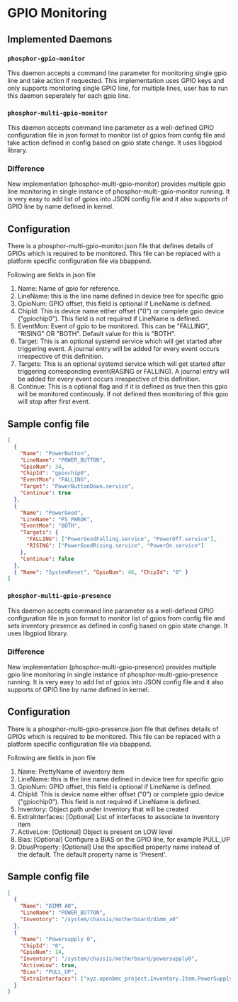 # GPIO Monitoring

## Implemented Daemons

### `phosphor-gpio-monitor`

This daemon accepts a command line parameter for monitoring single gpio line and
take action if requested. This implementation uses GPIO keys and only supports
monitoring single GPIO line, for multiple lines, user has to run this daemon
seperately for each gpio line.

### `phosphor-multi-gpio-monitor`

This daemon accepts command line parameter as a well-defined GPIO configuration
file in json format to monitor list of gpios from config file and take action
defined in config based on gpio state change. It uses libgpiod library.

### Difference

New implementation (phosphor-multi-gpio-monitor) provides multiple gpio line
monitoring in single instance of phosphor-multi-gpio-monitor running. It is very
easy to add list of gpios into JSON config file and it also supports of GPIO
line by name defined in kernel.

## Configuration

There is a phosphor-multi-gpio-monitor.json file that defines details of GPIOs
which is required to be monitored. This file can be replaced with a platform
specific configuration file via bbappend.

Following are fields in json file

1. Name: Name of gpio for reference.
2. LineName: this is the line name defined in device tree for specific gpio
3. GpioNum: GPIO offset, this field is optional if LineName is defined.
4. ChipId: This is device name either offset ("0") or complete gpio device
   ("gpiochip0"). This field is not required if LineName is defined.
5. EventMon: Event of gpio to be monitored. This can be "FALLING", "RISING" OR
   "BOTH". Default value for this is "BOTH".
6. Target: This is an optional systemd service which will get started after
   triggering event. A journal entry will be added for every event occurs
   irrespective of this definition.
7. Targets: This is an optional systemd service which will get started after
   triggering corresponding event(RASING or FALLING). A journal entry will be
   added for every event occurs irrespective of this definition.
8. Continue: This is a optional flag and if it is defined as true then this gpio
   will be monitored continously. If not defined then monitoring of this gpio
   will stop after first event.

## Sample config file

```json
[
  {
    "Name": "PowerButton",
    "LineName": "POWER_BUTTON",
    "GpioNum": 34,
    "ChipId": "gpiochip0",
    "EventMon": "FALLING",
    "Target": "PowerButtonDown.service",
    "Continue": true
  },
  {
    "Name": "PowerGood",
    "LineName": "PS_PWROK",
    "EventMon": "BOTH",
    "Targets": {
      "FALLING": ["PowerGoodFalling.service", "PowerOff.service"],
      "RISING": ["PowerGoodRising.service", "PowerOn.service"]
    },
    "Continue": false
  },
  { "Name": "SystemReset", "GpioNum": 46, "ChipId": "0" }
]
```

### `phosphor-multi-gpio-presence`

This daemon accepts command line parameter as a well-defined GPIO configuration
file in json format to monitor list of gpios from config file and sets inventory
presence as defined in config based on gpio state change. It uses libgpiod
library.

### Difference

New implementation (phosphor-multi-gpio-presence) provides multiple gpio line
monitoring in single instance of phosphor-multi-gpio-presence running. It is
very easy to add list of gpios into JSON config file and it also supports of
GPIO line by name defined in kernel.

## Configuration

There is a phosphor-multi-gpio-presence.json file that defines details of GPIOs
which is required to be monitored. This file can be replaced with a platform
specific configuration file via bbappend.

Following are fields in json file

1. Name: PrettyName of inventory item
2. LineName: this is the line name defined in device tree for specific gpio
3. GpioNum: GPIO offset, this field is optional if LineName is defined.
4. ChipId: This is device name either offset ("0") or complete gpio device
   ("gpiochip0"). This field is not required if LineName is defined.
5. Inventory: Object path under inventory that will be created
6. ExtraInterfaces: [Optional] List of interfaces to associate to inventory item
7. ActiveLow: [Optional] Object is present on LOW level
8. Bias: [Optional] Configure a BIAS on the GPIO line, for example PULL_UP
9. DbusProperty: [Optional] Use the specified property name instead of the default.
                 The default property name is 'Present'.

## Sample config file

```json
[
  {
    "Name": "DIMM A0",
    "LineName": "POWER_BUTTON",
    "Inventory": "/system/chassis/motherboard/dimm_a0"
  },
  {
    "Name": "Powersupply 0",
    "ChipId": "0",
    "GpioNum": 14,
    "Inventory": "/system/chassis/motherboard/powersupply0",
    "ActiveLow": true,
    "Bias": "PULL_UP",
    "ExtraInterfaces": ["xyz.openbmc_project.Inventory.Item.PowerSupply"]
  }
]
```
